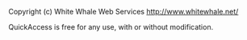 
Copyright (c) White Whale Web Services
http://www.whitewhale.net/

QuickAccess is free for any use, with or without modification.

